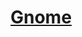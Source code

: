 ﻿---
!LinkItem
Link: gnome_hd.md
NameLink: <!--NameLink-->[Gnome](hd_gnome.md)<!--/NameLink-->
Id: races_hd.md#gnome
ParentLink: races_hd.md#races
Name: Gnome
ParentName: Races
AltName: '[Gnome](#)'
---




# [Gnome](hd_gnome.md)




